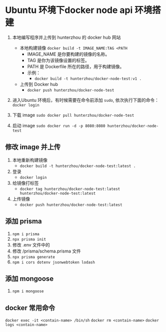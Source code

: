 
# Ubuntu 环境下docker node api 环境搭建
1. 本地编写程序并上传到 hunterzhou 的 docker hub 网站
   - 本地构建镜像 `docker build -t IMAGE_NAME:TAG <PATH`
     - IMAGE_NAME 是你要构建的镜像的名称。
     - TAG 是你为该镜像设置的标签。
     - PATH 是 Dockerfile 所在的路径，用于构建镜像。
     - 示例：
       - `docker build -t hunterzhou/docker-node-test:v1 .`
    - 上传到 Docker hub 
       - `docker push hunterzhou/docker-node-test`

2. 进入Ubuntu 环境后，有时候需要在命令前添加 `sudo`, 依次执行下面的命令：
    `docker login`

3. 下载 image
    `sudo docker pull hunterzhou/docker-node-test`

4. 启动 image
    `sudo docker run -d -p 8080:8080 hunterzhou/docker-node-test`

## 修改 image 并上传
1. 本地重新构建镜像
    - `docker build -t hunterzhou/docker-node-test:latest .` 
2. 登录 
   - `docker login`
3. 给镜像打标签
   - `docker tag hunterzhou/docker-node-test:latest hunterzhou/docker-node-test:latest`
4. 上传镜像
   - `docker push hunterzhou/docker-node-test:latest`

## 添加 prisma
1. `npm i prisma`
2. `npx prisma init`
3. 修改 .env 文件中的
4. 修改 /prisma/schema.prisma 文件
5. `npx prisma generate`
6. `npm i cors dotenv jsonwebtoken lodash`

## 添加 mongoose
1. `npm i mongoose`

## docker 常用命令
`docker exec -it <contain-name> /bin/sh`
`docker rm <contain-name>`
`docker logs <contain-name>`